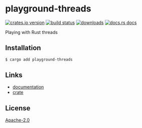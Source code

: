 # playground-threads
[![crates.io version][1]][2] [![build status][3]][4]
[![downloads][5]][6] [![docs.rs docs][7]][8]

Playing with Rust threads

## Installation
```sh
$ cargo add playground-threads
```

## Links
- [documentation][8]
- [crate][2]

## License
[Apache-2.0](./LICENSE)

[1]: https://img.shields.io/crates/v/playground-threads.svg?style=flat-square
[2]: https://crates.io/crate/playground-threads
[3]: https://img.shields.io/travis/yoshuawuyts/playground-threads.svg?style=flat-square
[4]: https://travis-ci.org/choojs/yoshuawuyts/playground-threads
[5]: https://img.shields.io/crates/d/playground-threads.svg?style=flat-square
[6]: https://crates.io/crate/playground-threads
[7]: https://docs.rs/playground-threads/badge.svg?version=0.1.0
[8]: https://docs.rs/crate/playground-threads
